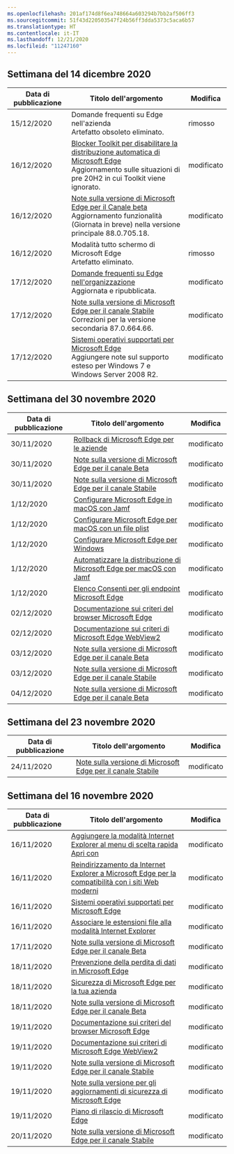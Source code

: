 ```yaml
---
ms.openlocfilehash: 201af174d8f6ea748664a603294b7bb2af506ff3
ms.sourcegitcommit: 51f43d220503547f24b56ff3dda5373c5aca6b57
ms.translationtype: HT
ms.contentlocale: it-IT
ms.lasthandoff: 12/21/2020
ms.locfileid: "11247160"
---
```

<!-- This file is generated automatically each week. Changes made to this file will be overwritten.-->

## Settimana del 14 dicembre 2020

| Data di pubblicazione |Titolo dell'argomento | Modifica |
|------|------------|--------|
| 15/12/2020 | Domande frequenti su Edge nell'azienda<br>Artefatto obsoleto eliminato. | rimosso |
| 16/12/2020 | [Blocker Toolkit per disabilitare la distribuzione automatica di Microsoft Edge](/DeployEdge/microsoft-edge-blocker-toolkit)<br>Aggiornamento sulle situazioni di pre 20H2 in cui Toolkit viene ignorato.  | modificato |
| 16/12/2020 | [Note sulla versione di Microsoft Edge per il Canale beta](/DeployEdge/microsoft-edge-relnote-beta-channel)<br>Aggiornamento funzionalità (Giornata in breve) nella versione principale 88.0.705.18. | modificato |
| 16/12/2020 | Modalità tutto schermo di Microsoft Edge<br>Artefatto eliminato. | rimosso |
| 17/12/2020 | [Domande frequenti su Edge nell'organizzazione](/DeployEdge/faqs-edge-in-the-enterprise)<br>Aggiornata e ripubblicata. | modificato |
| 17/12/2020 | [Note sulla versione di Microsoft Edge per il canale Stabile](/DeployEdge/microsoft-edge-relnote-stable-channel)<br>Correzioni per la versione secondaria 87.0.664.66. | modificato |
| 17/12/2020 | [Sistemi operativi supportati per Microsoft Edge](/DeployEdge/microsoft-edge-supported-operating-systems)<br>Aggiungere note sul supporto esteso per Windows 7 e Windows Server 2008 R2. | modificato |


## Settimana del 30 novembre 2020


| Data di pubblicazione |Titolo dell'argomento | Modifica |
|------|------------|--------|
| 30/11/2020 | [Rollback di Microsoft Edge per le aziende](/DeployEdge/edge-learnmore-rollback) | modificato |
| 30/11/2020 | [Note sulla versione di Microsoft Edge per il canale Beta](/DeployEdge/microsoft-edge-relnote-beta-channel) | modificato |
| 30/11/2020 | [Note sulla versione di Microsoft Edge per il canale Stabile](/DeployEdge/microsoft-edge-relnote-stable-channel) | modificato |
| 1/12/2020 | [Configurare Microsoft Edge in macOS con Jamf](/DeployEdge/configure-microsoft-edge-on-mac-jamf) | modificato |
| 1/12/2020 | [Configurare Microsoft Edge per macOS con un file plist](/DeployEdge/configure-microsoft-edge-on-mac) | modificato |
| 1/12/2020 | [Configurare Microsoft Edge per Windows](/DeployEdge/configure-microsoft-edge) | modificato |
| 1/12/2020 | [Automatizzare la distribuzione di Microsoft Edge per macOS con Jamf](/DeployEdge/deploy-edge-mac-jamf) | modificato |
| 1/12/2020 | [Elenco Consenti per gli endpoint Microsoft Edge](/DeployEdge/microsoft-edge-security-endpoints) | modificato |
| 02/12/2020 | [Documentazione sui criteri del browser Microsoft Edge](/DeployEdge/microsoft-edge-policies) | modificato |
| 02/12/2020 | [Documentazione sui criteri di Microsoft Edge WebView2](/DeployEdge/microsoft-edge-webview-policies) | modificato |
| 03/12/2020 | [Note sulla versione di Microsoft Edge per il canale Beta](/DeployEdge/microsoft-edge-relnote-beta-channel) | modificato |
| 03/12/2020 | [Note sulla versione di Microsoft Edge per il canale Stabile](/DeployEdge/microsoft-edge-relnote-stable-channel) | modificato |
| 04/12/2020 | [Note sulla versione di Microsoft Edge per il canale Beta](/DeployEdge/microsoft-edge-relnote-beta-channel) | modificato |


## Settimana del 23 novembre 2020


| Data di pubblicazione |Titolo dell'argomento | Modifica |
|------|------------|--------|
| 24/11/2020 | [Note sulla versione di Microsoft Edge per il canale Stabile](/DeployEdge/microsoft-edge-relnote-stable-channel) | modificato |


## Settimana del 16 novembre 2020


| Data di pubblicazione |Titolo dell'argomento | Modifica |
|------|------------|--------|
| 16/11/2020 | [Aggiungere la modalità Internet Explorer al menu di scelta rapida Apri con](/DeployEdge/edge-ie-mode-add-guidance-filetype-associations) | modificato |
| 16/11/2020 | [Reindirizzamento da Internet Explorer a Microsoft Edge per la compatibilità con i siti Web moderni](/DeployEdge/edge-learnmore-neededge) | modificato |
| 16/11/2020 | [Sistemi operativi supportati per Microsoft Edge](/DeployEdge/microsoft-edge-supported-operating-systems) | modificato |
| 16/11/2020 | [Associare le estensioni file alla modalità Internet Explorer](/DeployEdge/edge-ie-mode-add-guidance-filetype-associations) | modificato |
| 17/11/2020 | [Note sulla versione di Microsoft Edge per il canale Beta](/DeployEdge/microsoft-edge-relnote-beta-channel) | modificato |
| 18/11/2020 | [Prevenzione della perdita di dati in Microsoft Edge](/DeployEdge/microsoft-edge-security-dlp) | modificato |
| 18/11/2020 | [Sicurezza di Microsoft Edge per la tua azienda](/DeployEdge/ms-edge-security-for-business) | modificato |
| 18/11/2020 | [Note sulla versione di Microsoft Edge per il canale Beta](/DeployEdge/microsoft-edge-relnote-beta-channel) | modificato |
| 19/11/2020 | [Documentazione sui criteri del browser Microsoft Edge](/DeployEdge/microsoft-edge-policies) | modificato |
| 19/11/2020 | [Documentazione sui criteri di Microsoft Edge WebView2](/DeployEdge/microsoft-edge-webview-policies) | modificato |
| 19/11/2020 | [Note sulla versione di Microsoft Edge per il canale Stabile](/DeployEdge/microsoft-edge-relnote-stable-channel) | modificato |
| 19/11/2020 | [Note sulla versione per gli aggiornamenti di sicurezza di Microsoft Edge](/DeployEdge/microsoft-edge-relnotes-security) | modificato |
| 19/11/2020 | [Piano di rilascio di Microsoft Edge](/DeployEdge/microsoft-edge-release-schedule) | modificato |
| 20/11/2020 | [Note sulla versione di Microsoft Edge per il canale Stabile](/DeployEdge/microsoft-edge-relnote-stable-channel) | modificato |
